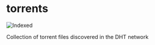 torrents 
========
![Indexed](https://img.shields.io/badge/indexed-71939-blue)

Collection of torrent files discovered in the DHT network
